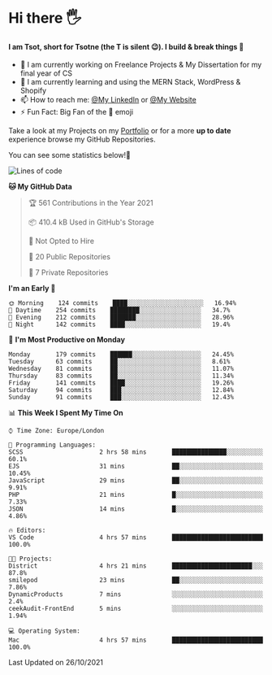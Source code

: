 # Hi there :raised_hand_with_fingers_splayed:
#### I am Tsot, short for Tsotne (the T is silent :wink:). I build & break things :space_invader:
- :telescope: I am currently working on Freelance Projects & My Dissertation for my final year of CS
- :seedling: I am currently learning and using the MERN Stack, WordPress & Shopify
- :mailbox: How to reach me: [@My LinkedIn](https://www.linkedin.com/in/tsotne-gvadzabia/) or [@My Website](https://tsotnegvadzabia.me/contact)
- :zap: Fun Fact: Big Fan of the :space_invader: emoji

Take a look at my Projects on my [Portfolio](https://tsotne.co.uk/) or for a more **up to date** experience browse my GitHub Repositories.

You can see some statistics below!:space_invader:
<!--START_SECTION:waka-->
![Lines of code](https://img.shields.io/badge/From%20Hello%20World%20I%27ve%20Written-3.5%20million%20lines%20of%20code-blue)

**🐱 My GitHub Data** 

> 🏆 561 Contributions in the Year 2021
 > 
> 📦 410.4 kB Used in GitHub's Storage 
 > 
> 🚫 Not Opted to Hire
 > 
> 📜 20 Public Repositories 
 > 
> 🔑 7 Private Repositories  
 > 
**I'm an Early 🐤** 

```text
🌞 Morning    124 commits    ████░░░░░░░░░░░░░░░░░░░░░   16.94% 
🌆 Daytime    254 commits    ████████░░░░░░░░░░░░░░░░░   34.7% 
🌃 Evening    212 commits    ███████░░░░░░░░░░░░░░░░░░   28.96% 
🌙 Night      142 commits    ████░░░░░░░░░░░░░░░░░░░░░   19.4%

```
📅 **I'm Most Productive on Monday** 

```text
Monday       179 commits    ██████░░░░░░░░░░░░░░░░░░░   24.45% 
Tuesday      63 commits     ██░░░░░░░░░░░░░░░░░░░░░░░   8.61% 
Wednesday    81 commits     ██░░░░░░░░░░░░░░░░░░░░░░░   11.07% 
Thursday     83 commits     ██░░░░░░░░░░░░░░░░░░░░░░░   11.34% 
Friday       141 commits    ████░░░░░░░░░░░░░░░░░░░░░   19.26% 
Saturday     94 commits     ███░░░░░░░░░░░░░░░░░░░░░░   12.84% 
Sunday       91 commits     ███░░░░░░░░░░░░░░░░░░░░░░   12.43%

```


📊 **This Week I Spent My Time On** 

```text
⌚︎ Time Zone: Europe/London

💬 Programming Languages: 
SCSS                     2 hrs 58 mins       ███████████████░░░░░░░░░░   60.1% 
EJS                      31 mins             ██░░░░░░░░░░░░░░░░░░░░░░░   10.45% 
JavaScript               29 mins             ██░░░░░░░░░░░░░░░░░░░░░░░   9.91% 
PHP                      21 mins             █░░░░░░░░░░░░░░░░░░░░░░░░   7.33% 
JSON                     14 mins             █░░░░░░░░░░░░░░░░░░░░░░░░   4.86%

🔥 Editors: 
VS Code                  4 hrs 57 mins       █████████████████████████   100.0%

🐱‍💻 Projects: 
District                 4 hrs 21 mins       ██████████████████████░░░   87.8% 
smilepod                 23 mins             ██░░░░░░░░░░░░░░░░░░░░░░░   7.86% 
DynamicProducts          7 mins              ░░░░░░░░░░░░░░░░░░░░░░░░░   2.4% 
ceekAudit-FrontEnd       5 mins              ░░░░░░░░░░░░░░░░░░░░░░░░░   1.94%

💻 Operating System: 
Mac                      4 hrs 57 mins       █████████████████████████   100.0%

```


 Last Updated on 26/10/2021
<!--END_SECTION:waka-->
